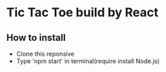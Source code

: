 # Tic Tac Toe build by React
## How to install
- Clone this reponsive 
- Type 'npm start' in terminal(require install Node.js)

